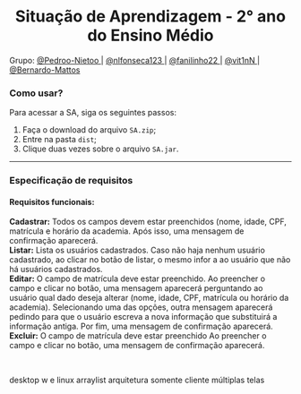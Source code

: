 <div align="center">
  <h1> Situação de Aprendizagem - 2° ano do Ensino Médio </h1>
</div>

<p>
  Grupo:
  <a href="https://github.com/Pedroo-Nietoo">
    @Pedroo-Nietoo
  </a>
  |
  <a href="https://github.com/nlfonseca123">
    @nlfonseca123
  </a>
  |
  <a href="https://github.com/fanilinho22">
    @fanilinho22
  </a>
  |
  <a href="https://github.com/nlfonseca123">
    @vit1nN
  </a>
  |
  <a href="https://github.com/Bernardo-Mattos">
    @Bernardo-Mattos
  </a>
</p>

<h3> Como usar? </h3>
<p> Para acessar a SA, siga os seguintes passos:
<ol>
  <li>Faça o download do arquivo <code>SA.zip</code>;</li>
  <li>Entre na pasta <code>dist</code>;</li>
  <li>Clique duas vezes sobre o arquivo <code>SA.jar</code>.</li>
</ol>

<hr>

<h3> Especificação de requisitos</h3>

<h4>Requisitos funcionais:</h4>
<p>
  <b>Cadastrar:</b> Todos os campos devem estar preenchidos (nome, idade, CPF, matrícula e horário da academia. Após isso, uma mensagem de confirmação aparecerá.<br>
  <b>Listar:</b> Lista os usuários cadastrados. Caso não haja nenhum usuário cadastrado, ao clicar no botão de listar, o mesmo infor a ao usuário que não há usuários cadastrados.<br>
  <b>Editar:</b> O campo de matrícula deve estar preenchido. Ao preencher o campo e clicar no botão, uma mensagem aparecerá perguntando ao usuário qual dado deseja alterar (nome, idade, CPF, matrícula ou horário da academia). Selecionando uma das opções, outra mensagem aparecerá pedindo para que o usuário escreva a nova informação que substituirá a informação antiga. Por fim, uma mensagem de confirmação aparecerá.<br>
  <b>Excluir:</b> O campo de matrícula deve estar preenchido Ao preencher o campo e clicar no botão, uma mensagem de confirmação aparecerá.</p><br>
  
desktop w e linux
arraylist
arquitetura somente cliente
múltiplas telas
